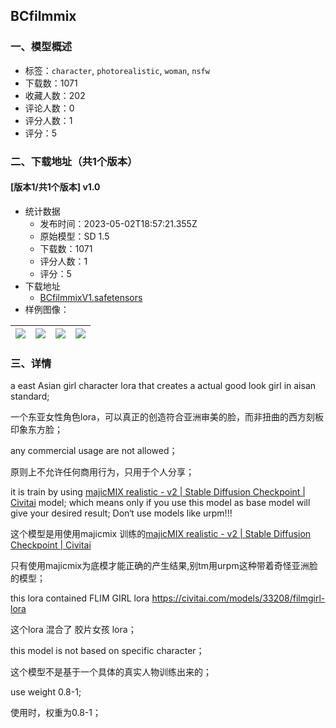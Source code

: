 ## BCfilmmix
### 一、模型概述

- 标签：`character`, `photorealistic`, `woman`, `nsfw`
- 下载数：1071
- 收藏人数：202
- 评论人数：0
- 评分人数：1
- 评分：5

### 二、下载地址（共1个版本）

#### [版本1/共1个版本] v1.0

- 统计数据
  - 发布时间：2023-05-02T18:57:21.355Z
  - 原始模型：SD 1.5
  - 下载数：1071
  - 评分人数：1
  - 评分：5
- 下载地址
  - [BCfilmmixV1.safetensors](https://civitai.com/api/download/models/60777)
- 样例图像：

| <img src="https://image.civitai.com/xG1nkqKTMzGDvpLrqFT7WA/b0e84b96-d8f5-4f73-95f8-71bafc6e7aea/width=450/717274.jpeg" /> | <img src="https://image.civitai.com/xG1nkqKTMzGDvpLrqFT7WA/9ed3b4e1-2498-4209-a503-4d877a2b68bc/width=450/716568.jpeg" /> | <img src="https://image.civitai.com/xG1nkqKTMzGDvpLrqFT7WA/ced81e48-db95-48ea-9873-e0279d4bb8e2/width=450/717280.jpeg" /> | <img src="https://image.civitai.com/xG1nkqKTMzGDvpLrqFT7WA/53e0dab0-3748-4a08-89c9-2d7c18f861b9/width=450/716570.jpeg" /> |
| ---- | ---- | ---- | ---- |


### 三、详情
<p>a east Asian girl character lora that creates a actual good look girl in aisan standard;</p><p>一个东亚女性角色lora，可以真正的创造符合亚洲审美的脸，而非扭曲的西方刻板印象东方脸；</p><p>any commercial usage are not allowed；</p><p>原则上不允许任何商用行为，只用于个人分享；</p><p>it is train by using <a target="_blank" rel="ugc" href="https://civitai.com/models/43331?modelVersionId=48289">majicMIX realistic - v2 | Stable Diffusion Checkpoint | Civitai</a> model; which means only if you use this model as base model will give your desired result; Don‘t use models like urpm!!!</p><p>这个模型是用使用majicmix 训练的<a target="_blank" rel="ugc" href="https://civitai.com/models/43331?modelVersionId=48289">majicMIX realistic - v2 | Stable Diffusion Checkpoint | Civitai</a></p><p>只有使用majicmix为底模才能正确的产生结果,别tm用urpm这种带着奇怪亚洲脸的模型；</p><p>this lora contained FLIM GIRL lora <a target="_blank" rel="ugc" href="https://civitai.com/models/33208/filmgirl-lora">https://civitai.com/models/33208/filmgirl-lora</a></p><p>这个lora 混合了 胶片女孩 lora；</p><p>this model is not based on specific character；</p><p>这个模型不是基于一个具体的真实人物训练出来的；</p><p>use weight 0.8-1; </p><p>使用时，权重为0.8-1；</p>
